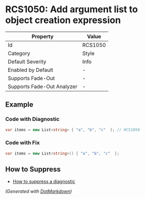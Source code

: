 # RCS1050: Add argument list to object creation expression

| Property                    | Value   |
| --------------------------- | ------- |
| Id                          | RCS1050 |
| Category                    | Style   |
| Default Severity            | Info    |
| Enabled by Default          | \-      |
| Supports Fade\-Out          | \-      |
| Supports Fade\-Out Analyzer | \-      |

## Example

### Code with Diagnostic

```csharp
var items = new List<string> { "a", "b", "c"  }; // RCS1050
```

### Code with Fix

```csharp
var items = new List<string>() { "a", "b", "c"  };
```

## How to Suppress

* [How to suppress a diagnostic](../HowToConfigureAnalyzers.md#how-to-suppress-a-diagnostic)

*\(Generated with [DotMarkdown](http://github.com/JosefPihrt/DotMarkdown)\)*